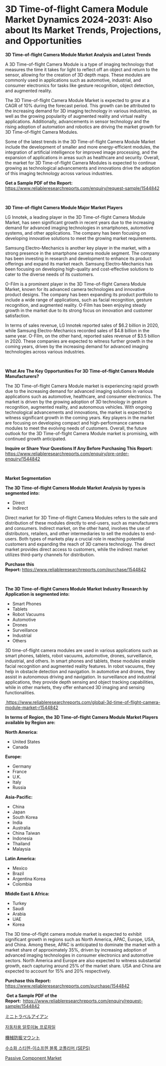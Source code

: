 <p><h1>3D Time-of-flight Camera Module Market Dynamics 2024-2031: Also about Its Market Trends, Projections, and Opportunities</h1></p><p><strong>3D Time-of-flight Camera Module Market Analysis and Latest Trends</strong></p>
<p><p>A 3D Time-of-flight Camera Module is a type of imaging technology that measures the time it takes for light to reflect off an object and return to the sensor, allowing for the creation of 3D depth maps. These modules are commonly used in applications such as automotive, industrial, and consumer electronics for tasks like gesture recognition, object detection, and augmented reality.</p><p>The 3D Time-of-flight Camera Module Market is expected to grow at a CAGR of 10% during the forecast period. This growth can be attributed to the increasing demand for 3D imaging technology in various industries, as well as the growing popularity of augmented reality and virtual reality applications. Additionally, advancements in sensor technology and the rising adoption of automation and robotics are driving the market growth for 3D Time-of-flight Camera Modules.</p><p>Some of the latest trends in the 3D Time-of-flight Camera Module Market include the development of smaller and more energy-efficient modules, the integration of artificial intelligence for improved image processing, and the expansion of applications in areas such as healthcare and security. Overall, the market for 3D Time-of-flight Camera Modules is expected to continue growing as technological advancements and innovations drive the adoption of this imaging technology across various industries.</p></p>
<p><strong>Get a Sample PDF of the Report:&nbsp;</strong> <a href="https://www.reliableresearchreports.com/enquiry/request-sample/1544842">https://www.reliableresearchreports.com/enquiry/request-sample/1544842</a></p>
<p>&nbsp;</p>
<p><strong>3D Time-of-flight Camera Module Major Market Players</strong></p>
<p><p>LG Innotek, a leading player in the 3D Time-of-flight Camera Module Market, has seen significant growth in recent years due to the increasing demand for advanced imaging technologies in smartphones, automotive systems, and other applications. The company has been focusing on developing innovative solutions to meet the growing market requirements.</p><p>Samsung Electro-Mechanics is another key player in the market, with a strong presence in the smartphone camera module segment. The company has been investing in research and development to enhance its product offerings and expand its market reach. Samsung Electro-Mechanics has been focusing on developing high-quality and cost-effective solutions to cater to the diverse needs of its customers.</p><p>O-Film is a prominent player in the 3D Time-of-flight Camera Module Market, known for its advanced camera technologies and innovative product designs. The company has been expanding its product portfolio to include a wide range of applications, such as facial recognition, gesture recognition, and augmented reality. O-Film has been enjoying steady growth in the market due to its strong focus on innovation and customer satisfaction.</p><p>In terms of sales revenue, LG Innotek reported sales of $6.2 billion in 2020, while Samsung Electro-Mechanics recorded sales of $4.8 billion in the same year. O-Film, on the other hand, reported sales revenue of $3.5 billion in 2020. These companies are expected to witness further growth in the coming years, driven by the increasing demand for advanced imaging technologies across various industries.</p></p>
<p>&nbsp;</p>
<p><strong>What Are The Key Opportunities For 3D Time-of-flight Camera Module Manufacturers?</strong></p>
<p><p>The 3D Time-of-flight Camera Module market is experiencing rapid growth due to the increasing demand for advanced imaging solutions in various applications such as automotive, healthcare, and consumer electronics. The market is driven by the growing adoption of 3D technology in gesture recognition, augmented reality, and autonomous vehicles. With ongoing technological advancements and innovations, the market is expected to witness significant growth in the coming years. Key players in the market are focusing on developing compact and high-performance camera modules to meet the evolving needs of customers. Overall, the future outlook for the 3D Time-of-flight Camera Module market is promising, with continued growth anticipated.</p></p>
<p><strong>Inquire or Share Your Questions If Any Before Purchasing This Report:</strong> <a href="https://www.reliableresearchreports.com/enquiry/pre-order-enquiry/1544842">https://www.reliableresearchreports.com/enquiry/pre-order-enquiry/1544842</a></p>
<p>&nbsp;</p>
<p><strong>Market Segmentation</strong></p>
<p><strong>The 3D Time-of-flight Camera Module Market Analysis by types is segmented into:</strong></p>
<p><ul><li>Direct</li><li>Indirect</li></ul></p>
<p><p>Direct market for 3D Time-of-flight Camera Modules refers to the sale and distribution of these modules directly to end-users, such as manufacturers and consumers. Indirect market, on the other hand, involves the use of distributors, retailers, and other intermediaries to sell the modules to end-users. Both types of markets play a crucial role in reaching potential customers and expanding the reach of 3D camera technology. The direct market provides direct access to customers, while the indirect market utilizes third-party channels for distribution.</p></p>
<p><strong>Purchase this Report:&nbsp;</strong><a href="https://www.reliableresearchreports.com/purchase/1544842">https://www.reliableresearchreports.com/purchase/1544842</a></p>
<p>&nbsp;</p>
<p><strong>The 3D Time-of-flight Camera Module Market Industry Research by Application is segmented into:</strong></p>
<p><ul><li>Smart Phones</li><li>Tablets</li><li>Robot Vacuums</li><li>Automotive</li><li>Drones</li><li>Surveillance</li><li>Industrial</li><li>Others</li></ul></p>
<p><p>3D time-of-flight camera modules are used in various applications such as smart phones, tablets, robot vacuums, automotive, drones, surveillance, industrial, and others. In smart phones and tablets, these modules enable facial recognition and augmented reality features. In robot vacuums, they help in obstacle detection and navigation. In automotive and drones, they assist in autonomous driving and navigation. In surveillance and industrial applications, they provide depth sensing and object tracking capabilities, while in other markets, they offer enhanced 3D imaging and sensing functionalities.</p></p>
<p><a href="https://www.reliableresearchreports.com/global-3d-time-of-flight-camera-module-market-r1544842">&nbsp;https://www.reliableresearchreports.com/global-3d-time-of-flight-camera-module-market-r1544842</a></p>
<p><strong>In terms of Region, the 3D Time-of-flight Camera Module Market Players available by Region are:</strong></p>
<p>
    <p> <strong> North America: </strong>
        <ul>
            <li>United States</li>
            <li>Canada</li>
        </ul>
        </p> 
    <p> <strong> Europe: </strong>
        <ul>
            <li>Germany</li>
            <li>France</li>
            <li>U.K.</li>
            <li>Italy</li>
            <li>Russia</li>
        </ul>
        </p> 
    <p> <strong> Asia-Pacific: </strong>
        <ul>
            <li>China</li>
            <li>Japan</li>
            <li>South Korea</li>
            <li>India</li>
            <li>Australia</li>
            <li>China Taiwan</li>
            <li>Indonesia</li>
            <li>Thailand</li>
            <li>Malaysia</li>
        </ul>
        </p> 
    <p> <strong> Latin America: </strong>
        <ul>
            <li>Mexico</li>
            <li>Brazil</li>
            <li>Argentina Korea</li>
            <li>Colombia</li>
        </ul>
        </p> 
    <p> <strong> Middle East & Africa: </strong>
        <ul>
            <li>Turkey</li>
            <li>Saudi</li>
            <li>Arabia</li>
            <li>UAE</li>
            <li>Korea</li>
        </ul>
    </p>
    </p>
<p><p>The 3D time-of-flight camera module market is expected to exhibit significant growth in regions such as North America, APAC, Europe, USA, and China. Among these, APAC is anticipated to dominate the market with a market share of approximately 35%, driven by increasing adoption of advanced imaging technologies in consumer electronics and automotive sectors. North America and Europe are also expected to witness substantial growth, each capturing around 25% of the market share. USA and China are expected to account for 15% and 20% respectively.</p></p>
<p><strong>Purchase this Report: </strong><a href="https://www.reliableresearchreports.com/purchase/1544842">https://www.reliableresearchreports.com/purchase/1544842</a></p>
<p>&nbsp;<strong>Get a Sample PDF of the Report:&nbsp;&nbsp;</strong><a href="https://www.reliableresearchreports.com/enquiry/request-sample/1544842">https://www.reliableresearchreports.com/enquiry/request-sample/1544842</a></p>
<p><strong></strong></p>
<p><p><a href="https://medium.com/@lewisbechtelar1964/%E3%82%B0%E3%83%AD%E3%83%BC%E3%83%90%E3%83%AB%E3%83%9F%E3%83%8B%E6%97%85%E8%A1%8C%E7%94%A8%E3%82%A2%E3%82%A4%E3%83%AD%E3%83%B3%E5%B8%82%E5%A0%B4%E3%81%AF-2024%E5%B9%B4%E3%81%8B%E3%82%892031%E5%B9%B4%E3%81%AE%E6%9C%9F%E9%96%93%E3%81%AB-%E3%81%AEcagr%E3%81%A7%E6%88%90%E9%95%B7%E3%81%99%E3%82%8B%E3%81%A8%E4%BA%88%E6%B8%AC%E3%81%95%E3%82%8C%E3%81%A6%E3%81%84%E3%81%BE%E3%81%99-bc55716e7401">ミニトラベルアイアン</a></p><p><a href="https://github.com/AlbertotDouglas44367/Market-Research-Report-List-2/blob/main/6981756157347.md">자동차용 알루미늄 프로파일</a></p><p><a href="https://github.com/LeoraEber/Market-Research-Report-List-1/blob/main/1217625148147.md">機械防振マウント</a></p><p><a href="https://github.com/raap8632/Market-Research-Report-List-1/blob/main/1871989157348.md">수소화 스티렌-이소프렌 블록 코폴리머 (SEPS)</a></p><p><a href="https://github.com/janetchuadff364/Market-Research-Report-List-1/blob/main/passive-component-market.md">Passive Component Market</a></p></p>
